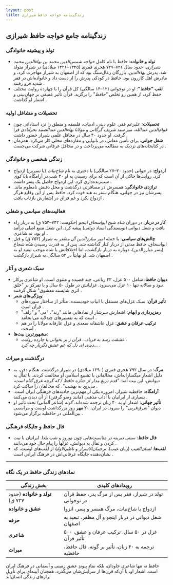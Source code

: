 ```yaml
---
layout: post
title: زندگینامه خواجه حافظ شیرازی
---
```


## زندگینامه جامع خواجه حافظ شیرازی

### تولد و پیشینه خانوادگی
- **تولد و خانواده**: حافظ با نام کامل *خواجه شمس‌الدین محمد بن بهاءالدین محمد شیرازی*، حدود سال ۷۲۶–۷۲۷ هجری قمری (۱۳۲۵–۱۳۲۶ میلادی) در شیراز متولد شد. پدرش *بهاءالدین*، بازرگان زغال‌سنگ بود که از اصفهان به شیراز مهاجرت کرد، و مادرش اهل کازرون بود. حافظ در کودکی پدرش را از دست داد و خانواده‌اش در فقر شدید فرو رفتند .
- **لقب "حافظ"**: او در نوجوانی (۱۲–۱۴ سالگی) کل قرآن را با چهارده روایت مختلف حفظ کرد، از همین رو تخلص *"حافظ"* را برگزید. قرآن تأثیر عمیقی بر جهان‌بینی و اشعار او گذاشت .

### تحصیلات و مشاغل اولیه
- **تحصیلات**: علیرغم فقر، علوم دینی، ادبیات، فلسفه و منطق را نزد استادانی چون *قوام‌الدین عبدالله*، *میر سید شریف گرگانی* و *مولانا بهاءالدین عبدالصمد بحرآبادی* فرا گرفت. او حدود ۴۰ سال در محافل علمی شیراز حضور داشت .
- **شغل جوانی**: برای تأمین معاش، در نانوایی و مغازه‌های محلی کار می‌کرد. همزمان در کتابخانه‌های نزدیک به مطالعه می‌پرداخت و در محافل عرفانی شرکت می‌جست .

### زندگی شخصی و خانوادگی
- **ازدواج**: در جوانی (حدود ۲۰–۲۷ سالگی) با دختری به نام *شاخ‌نبات* (یا *نسرین*) ازدواج کرد. روایت‌ها حاکی از آن است که برای رسیدن به او ۴۰ شب در آرامگاه *بابا کوی* شب‌زنده‌داری کرد. این ازدواج حاصل یک پسر داشت .
- **تراژدی خانوادگی**: همسرش در مسافرتی درگذشت و محل دفنش نامعلوم ماند. پسرشان نیز در جوانی، هنگام سفر به هند فوت کرد. حافظ پس از این وقایع هرگز ازدواج نکرد و غم فراق در اشعارش بازتاب یافت .

### فعالیت‌های سیاسی و شغلی
- **کار در دربار**: در دوران *شاه شیخ ابواسحاق اینجو* (حکومت: ۷۴۲–۷۵۴ ق) به دربار راه یافت و شغل دیوانی (نویسندگی اسناد دولتی) پیشه کرد. این شغل منبع اصلی درآمد او بود، نه شاعری .
- **چالش‌های سیاسی**: با حمله *امیر مبارزالدین آل مظفر* به شیراز (۷۵۴ ق) و قتل ابواسحاق، حافظ مدتی از دربار کنار گذاشته شد. پس از به قدرت رسیدن *شاه شجاع* (پسر مبارزالدین)، دوباره به دربار بازگشت، اما اختلافاتش با شاه موجب تبعید او به اصفهان شد. او نهایتاً در ۵۲ سالگی به شیراز بازگشت .

### سبک شعری و آثار
- **دیوان حافظ**: شامل ۵۰۰ غزل، ۴۲ رباعی، چند قصیده و مثنوی است. او شاعری پرکار نبود و سالانه تنها ۱۰ غزل می‌سرود. غزلیاتش در طول ۵۰ سال و با تمرکز بر "خلق اثری شایسته معشوق" شکل گرفتند .
- **ویژگی‌های شعر**:
  - **تأثیر قرآن**: سبک غزل‌های مستقل با ابیاتِ خودبسنده، متأثر از ساختار سوره‌های قرآن است .
  - **رمزپردازی و ابهام**: اشعارش سرشار از نمادهایی مانند "رند"، "می" و "زلف" است که به تفسیرهای چندلایه می‌انجامد .
  - **ترکیب عرفان و عشق**: غزل عاشقانه سعدی و غزل عارفانه مولانا را در هم آمیخت .
- **مشهورترین بیت‌ها**:
  - *عشقت رسد به فریاد... قرآن ز بر بخوانی با چارده روایت* .  
  *دیدی ای دل که غم عشق دگربار چه کرد...* .

### درگذشت و میراث
- **مرگ**: در سال ۷۹۲ هجری قمری (۱۳۹۰ میلادی) در شیراز درگذشت. هنگام دفن، به دلیل اشعار میگسارانه‌اش، مخالفانی با تشییع اسلامی او مخالفت کردند. با تفأل به دیوانش، این بیت آمد: *"قدم دریغ مدار از جنازه حافظ / که گرچه غرق گناه است، می‌رود به بهشت"*، که مخالفان را ساکت کرد .
- **آرامگاه**: حافظیه شیراز، امروزه یکی از مهم‌ترین جاذبه‌های فرهنگی ایران است. بسیاری از ایرانیان با آداب مذهبی (مانند وضو گرفتن) از آن دیدن می‌کنند .
- **تأثیر جهانی**: اشعار او به ۴۰ زبان ترجمه شده‌اند. *گوته* (شاعر آلمانی) تحت تأثیر او دیوان *"شرق‌غربی"* را سرود. در ایران، **۲۰ مهر** روز بزرگداشت اوست و مراسمی بین‌المللی در حافظیه برگزار می‌شود .

### فال حافظ و جایگاه فرهنگی
- **فال حافظ**: سنتی دیرینه در مناسبت‌هایی چون نوروز و شب یلدا. ایرانیان با نیت کردن و تفأل به دیوانش، غزلها را پیامِ حالِ خود می‌دانند .
- **لقب‌ها**: *لسان‌الغیب* (زبان غیب)، *ترجمان‌الاسرار* و *ناظم‌الاولیا* از لقب‌های اوست، که نشان‌دهنده جایگاه عرفانی‌اش در فرهنگ ایرانی است .

---
### نمادهای زندگی حافظ در یک نگاه
| بخش زندگی | رویدادهای کلیدی |
|-----------|----------------|
| **تولد و خانواده** (حدود ۷۲۷ ق) | تولد در شیراز، فقر پس از مرگ پدر، حفظ قرآن در نوجوانی |
| **عشق و خانواده** | ازدواج با شاخ‌نبات، مرگ همسر و پسر، انزوا |
| **حرفه** | شغل دیوانی در دربار اینجو و آل مظفر، تبعید به اصفهان |
| **شاعری** | ۵۰۰ غزل در ۵۰ سال، ترکیب عرفان و عشق، تأثیر قرآن |
| **میراث** | ترجمه به ۴۰ زبان، تأثیر بر گوته، فال حافظ، حافظیه |

حافظ نه تنها شاعری جاودان، بلکه نمادِ پیوندِ عشقِ زمینی و آسمانی در فرهنگ ایران است. اشعار او، با آن‌که قرن‌ها از سرایش‌شان می‌گذرد، همچنان آیینه‌ای برای تأویلِ رازهای زندگی انسان‌اند.
